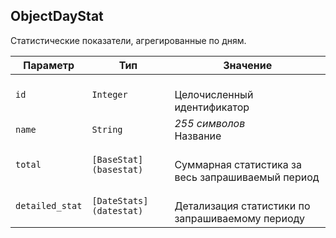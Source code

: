 
## ObjectDayStat

Статистические показатели, агрегированные по дням.

<table>
    <thead>
        <tr><th>Параметр</th><th>Тип</th><th>Значение</th></tr>
    </thead>
    <tbody>
        <tr>
            <td><code>id</code></td>
            <td><code>Integer</code></td>
            <td><br />Целочисленный идентификатор</td>
        </tr><tr>
            <td><code>name</code></td>
            <td><code>String</code></td>
            <td><em>255 символов</em> <br />Название</td>
        </tr><tr>
            <td><code>total</code></td>
            <td><code>[BaseStat](basestat)</code></td>
            <td><br />Суммарная статистика за весь запрашиваемый период</td>
        </tr><tr>
            <td><code>detailed_stat</code></td>
            <td><code>[DateStats](datestat)</code></td>
            <td><br />Детализация статистики по запрашиваемому периоду</td>
        </tr>
    </tbody>
</table>